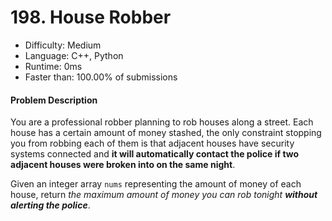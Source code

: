 # 198. House Robber
- Difficulty: Medium
- Language: C++, Python
- Runtime: 0ms
- Faster than: 100.00% of submissions

#### Problem Description
You are a professional robber planning to rob houses along a street. Each house has a certain amount of money stashed, the only constraint stopping you from robbing each of them is that adjacent houses have security systems connected and **it will automatically contact the police if two adjacent houses were broken into on the same night**.

Given an integer array `nums` representing the amount of money of each house, return *the maximum amount of money you can rob tonight **without alerting the police***.